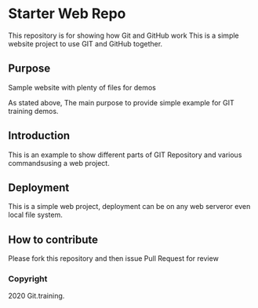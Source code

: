# Starter Web Repo

This repository is for showing how Git and GitHub work
This is a simple website project to use GIT and GitHub together.

## Purpose

Sample website with plenty of files for demos

As stated above, The main purpose to provide simple example for GIT training demos.

## Introduction

This is an example to show different parts of GIT Repository and various commandsusing a web project.

## Deployment 

This is a simple web project, deployment can be on any web serveror even local file system.

## How to contribute

Please fork this repository and then issue Pull Request for review 

### Copyright

2020 Git.training.